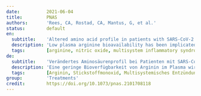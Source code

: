 ```yaml
---
date:          2021-06-04
title:         PNAS
authors:       'Rees, CA, Rostad, CA, Mantus, G, et al.'
status:        default
en:
  subtitle:    'Altered amino acid profile in patients with SARS-CoV-2 infection'
  description: 'Low plasma arginine bioavailability has been implicated in endothelial dysfunction and immune dysregulation. The role of arginine in COVID-19 is unknown, but could contribute to cellular damage if low. Our objective was to determine arginine bioavailability in adults and children with COVID-19 vs. healthy controls. We hypothesized that arginine bioavailability would be low in patients with COVID-19 and multisystem inflammatory syndrome in children (MIS-C). We conducted a prospective observational study of three patient cohorts; arginine bioavailability was determined in asymptomatic healthy controls, adults hospitalized with COVID-19, and hospitalized children/adolescents <21 y old with COVID-19, MIS-C, or asymptomatic severe acute respiratory syndrome coronavirus 2 (SARS-CoV-2) infection identified on admission screen. Mean patient plasma amino acids were compared to controls using the Student’s t test. Arginine-to-ornithine ratio, a biomarker of arginase activity, and global arginine bioavailability ratio (GABR, arginine/[ornithine+citrulline]) were assessed in all three groups. A total of 80 patients were included (28 controls, 32 adults with COVID-19, and 20 pediatric patients with COVID-19/MIS-C). Mean plasma arginine and arginine bioavailability ratios were lower among adult and pediatric patients with COVID-19/MIS-C compared to controls. There was no difference between arginine bioavailability in children with COVID-19 vs. MIS-C. Adults and children with COVID-19 and MIS-C in our cohort had low arginine bioavailability compared to healthy adult controls. This may contribute to immune dysregulation and endothelial dysfunction in COVID-19. Low arginine-to-ornithine ratio in patients with COVID-19 or MIS-C suggests an elevation of arginase activity. Further study is merited to explore the role of arginine dysregulation in COVID-19.'
  tags:        [arginine, nitric oxide, multisystem inflammatory syndrome in children, tetrahydrobiopterin]
de:
  subtitle:    'Verändertes Aminosäurenprofil bei Patienten mit SARS-CoV-2-Infektion'
  description: 'Eine geringe Bioverfügbarkeit von Arginin im Plasma wird mit endothelialer Dysfunktion und Immundysregulation in Verbindung gebracht. Die Rolle von Arginin bei COVID-19 ist nicht bekannt, könnte aber bei niedrigem Argininspiegel zu Zellschäden beitragen. Unser Ziel war es, die Arginin-Bioverfügbarkeit bei Erwachsenen und Kindern mit COVID-19 im Vergleich zu gesunden Kontrollpersonen zu bestimmen. Wir stellten die Hypothese auf, dass die Bioverfügbarkeit von Arginin bei Patienten mit COVID-19 und dem Multisystem-Entzündungssyndrom bei Kindern (MIS-C) niedrig sein würde. Wir haben eine prospektive Beobachtungsstudie mit drei Patientenkohorten durchgeführt; die Bioverfügbarkeit von Arginin wurde bei asymptomatischen gesunden Kontrollen, bei Erwachsenen, die mit COVID-19 hospitalisiert wurden, und bei hospitalisierten Kindern/Jugendlichen <21 Jahre alt mit COVID-19, MIS-C oder einer asymptomatischen schweren akuten Coronavirus-2-Infektion (SARS-CoV-2), die bei der Aufnahmeuntersuchung festgestellt wurde, bestimmt. Die durchschnittlichen Plasmaaminosäuren der Patienten wurden mit Hilfe des Student’s t-Tests mit denen der Kontrollen verglichen. Das Verhältnis von Arginin zu Ornithin, ein Biomarker für die Arginaseaktivität, und das globale Arginin-Bioverfügbarkeitsverhältnis (GABR, Arginin/[Ornithin+Citrullin]) wurden in allen drei Gruppen bestimmt. Insgesamt wurden 80 Patienten eingeschlossen (28 Kontrollen, 32 Erwachsene mit COVID-19 und 20 pädiatrische Patienten mit COVID-19/MIS-C). Das mittlere Plasma-Arginin- und Arginin-Bioverfügbarkeitsverhältnis war bei erwachsenen und pädiatrischen Patienten mit COVID-19/MIS-C im Vergleich zu den Kontrollen niedriger. Es gab keinen Unterschied zwischen der Bioverfügbarkeit von Arginin bei Kindern mit COVID-19 und MIS-C. Die Bioverfügbarkeit von Arginin war bei Erwachsenen und Kindern mit COVID-19 und MIS-C in unserer Kohorte im Vergleich zu gesunden erwachsenen Kontrollpersonen niedrig. Dies könnte zur Dysregulation des Immunsystems und zur endothelialen Dysfunktion bei COVID-19 beitragen. Das niedrige Arginin/Ornithin-Verhältnis bei Patienten mit COVID-19 oder MIS-C deutet auf eine erhöhte Arginase-Aktivität hin. Weitere Studien sollten durchgeführt werden, um die Rolle der Arginin-Dysregulation bei COVID-19 zu untersuchen.' 
  tags:        [Arginin, Stickstoffmonoxid, Multisystemisches Entzündungssyndrom bei Kindern, Tetrahydrobiopterin]
group:         'Treatments'
credit:        https://doi.org/10.1073/pnas.2101708118
---
```

